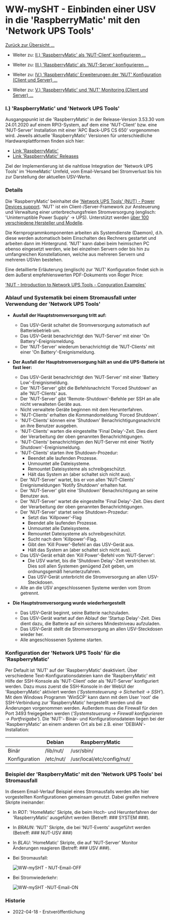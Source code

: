 # WW-mySHT - Einbinden einer USV in die 'RaspberryMatic' mit den 'Network UPS Tools'

[Zurück zur Übersicht ...](../README.md)

- Weiter zu: [II.) 'RaspberryMatic' als 'NUT-Client' konfigurieren ...](./RM-NUT_Client.md)

- Weiter zu: [III.) 'RaspberryMatic' als 'NUT-Server' konfigurieren ...](./RM-NUT_Server.md)

- Weiter zu: [IV.) 'RaspberryMatic' Erweiterungen der 'NUT' Konfiguration (Client und Server) ...](./RM-NUT_Xtend.md)

- Weiter zu: [V.) 'RaspberryMatic' und 'NUT' Monitoring (Client und Server) ...](./RM-NUT_HM-Mon.md)

### I.) 'RaspberryMatic' und 'Network UPS Tools'
Ausgangspunkt ist die 'RaspberryMatic' in der Release-Version 3.53.30 vom 24.01.2020 auf einem RPI3-System, auf dem eine 'NUT-Client' bzw. eine 'NUT-Server' Installation mit einer 'APC Back-UPS CS 650' vorgenommen wird. Jeweils aktuelle 'RaspberryMatic' Versionen für unterschiedliche Hardwareplattformen finden sich hier:

- [Link 'RaspberryMatic'](https://github.com/jens-maus/RaspberryMatic/)
- [Link 'RaspberryMatic' Releases](https://github.com/jens-maus/RaspberryMatic/releases)

Ziel der Implementierung ist die nahtlose Integration der 'Network UPS Tools' im 'HomeMatic' Umfeld, vom Email-Versand bei Stromverlust bis hin zur Darstellung der aktuellen USV-Werte.

### Details
Die 'RaspberryMatic' beinhaltet die ['Network UPS Tools' (NUT) - Power Devices support](http://networkupstools.org/). 'NUT' ist ein Client-/Server-Framework zur Ansteuerung und Verwaltung einer unterbrechungsfreien Stromversorgung (englisch: 'Uninterruptible Power Supply' -> UPS). Unterstützt werden [über 100 verschiedene Hersteller und Modelle](https://networkupstools.org/stable-hcl.html).

Die Kernprogrammkomponenten arbeiten als Systemdienste (Daemon), d.h. diese werden automatisch beim Einschalten des Rechners gestartet und arbeiten dann im Hintergrund. 'NUT' kann dabei beim heimischen PC ebenso eingesetzt werden, wie bei einzelnen Servern oder bis hin zu umfangreichen Konstellationen, welche aus mehreren Servern und mehreren USVen bestehen.

Eine detaillierte Erläuterung (englisch) zur 'NUT' Konfiguration findet sich in dem äußerst empfehlenswerten PDF-Dokuments von Roger Price:

['NUT - Introduction to Network UPS Tools - Conguration Examples'](http://rogerprice.org/NUT/ConfigExamples.A5.pdf)

### Ablauf und Systematik bei einem Stromausfall unter Verwendung der 'Network UPS Tools'

- <b> Ausfall der Hauptstromversorgung tritt auf:</b>
  - Das USV-Gerät schaltet die Stromversorgung automatisch auf Batteriebetrieb um.
  - Das USV-Gerät benachrichtigt den 'NUT-Server' mit einer 'On Battery'-Ereignismeldung.
  - Der 'NUT-Server' wiederum benachrichtigt die 'NUT-Clients' mit einer 'On Battery'-Ereignismeldung.


- <b> Der Ausfall der Hauptstromversorgung hält an und die UPS-Batterie ist fast leer:</b>
  - Das USV-Gerät benachrichtigt den 'NUT-Server' mit einer 'Battery Low'-Ereignismeldung.
  - Der 'NUT-Server' gibt die Befehlsnachricht 'Forced Shutdown' an alle 'NUT-Clients' aus.
  - Der 'NUT-Server' gibt 'Remote-Shutdown'-Befehle per SSH an alle nicht verwalteten Geräte aus.
  - Nicht verwaltete Geräte beginnen mit dem Herunterfahren.
  - 'NUT-Clients' erhalten die Kommandomeldung 'Forced Shutdown'.
  - 'NUT-Clients' können eine 'Shutdown' Benachrichtigungsnachricht an ihre Benutzer ausgeben.
  - 'NUT-Clients' warten die eingestellte 'Final Delay'-Zeit. Dies dient der Verarbeitung der oben genannten Benachrichtigungen.
  - 'NUT-Clients' benachrichtigen den NUT-Server mit einer 'Notify Shutdown'-Ereignismeldung.
  - 'NUT-Clients' starten ihre Shutdown-Prozedur:
    - Beendet alle laufenden Prozesse.
    - Unmountet alle Dateisysteme.
    - Remountet Dateisysteme als schreibgeschützt.
    - Hält das System an (aber schaltet sich nicht aus).
  - Der 'NUT-Server' wartet, bis er von allen 'NUT-Clients' Ereignismeldungen 'Notify Shutdown' erhalten hat.
  - Der 'NUT-Server' gibt eine 'Shutdown' Benachrichtigung an seine Benutzer aus.
  - Der 'NUT-Server' wartet die eingestellte 'Final Delay'-Zeit. Dies dient der Verarbeitung der oben genannten Benachrichtigungen.
  - Der 'NUT-Server' startet seine Shutdown-Prozedur:
    - Setzt das 'Killpower'-Flag
    - Beendet alle laufenden Prozesse.
    - Unmountet alle Dateisysteme.
    - Remountet Dateisysteme als schreibgeschützt.
    - Sucht nach dem 'Killpower'-Flag.
    - Gibt den 'Kill Power'-Befehl an das USV-Gerät aus.
    - Hält das System an (aber schaltet sich nicht aus).
  - Das USV-Gerät erhält den 'Kill Power'-Befehl vom 'NUT-Server':
    - Die USV wartet, bis die 'Shutdown Delay'-Zeit verstrichen ist. Dies soll allen Systemen genügend Zeit geben, um ordnungsgemäß herunterzufahren.
    - Das USV-Gerät unterbricht die Stromversorgung an allen USV-Steckdosen.
  - Alle an die USV angeschlossenen Systeme werden vom Strom getrennt.


- <b>	Die Hauptstromversorgung wurde wiederhergestellt</b>
  - Das USV-Gerät beginnt, seine Batterie nachzuladen.
  - Das USV-Gerät wartet auf den Ablauf der 'Startup Delay'-Zeit. Dies dient dazu, die Batterie auf ein sicheres Mindestniveau aufzuladen.
  - Das USV-Gerät stellt die Stromversorgung an allen USV-Steckdosen wieder her.
  - Alle angeschlossenen Systeme starten.

### Konfiguration der 'Network UPS Tools' für die 'RaspberryMatic'

Per Default ist 'NUT' auf der 'RaspberryMatic' deaktiviert. Über verschiedene Text-Konfigurationsdateien kann die 'RaspberryMatic' mit Hilfe der SSH-Konsole als 'NUT-Client' oder als 'NUT-Server' konfiguriert werden. Dazu muss zuerst die SSH-Konsole in der WebUI der 'RaspberryMatic' aktiviert werden (*'Systemsteuerung -> Sicherheit -> SSH'*). Mit dem Windows Programm 'WinSCP' kann dann mit dem User 'root' die SSH-Verbindung zur 'RaspberryMatic' hergestellt werden und die Änderungen vorgenommen werden.
Außerdem muss die Firewall für den Port 3493 freigegeben werden (*'Systemsteuerung -> Firewall konfigurieren -> Portfreigabe'*).
Die 'NUT'- Binär- und Konfigurationsdateien liegen bei der 'RaspberryMatic' an einem anderen Ort als bei z.B. einer 'DEBIAN'-Installation:

  | | Debian | RaspberryMatic |
  | --- | --- | --- |
  | Binär |	/lib/nut/ | /usr/sbin/ |
  | Konfiguration | /etc/nut/ | /usr/local/etc/config/nut/ |

### Beispiel der 'RaspberryMatic' mit den 'Network UPS Tools' bei Stromausfall

In diesem Email-Verlauf Beispiel eines Stromausfalls werden alle hier vorgestellten Konfigurationen gemeinsam genutzt. Dabei greifen mehrere Skripte ineinander:

  - In *ROT*: 'HomeMatic' Skripte, die beim Hoch- und Herunterfahren der 'RaspberryMatic' ausgeführt werden (Betreff: ### SYSTEM ###).
  - In *BRAUN*: 'NUT' Skripte, die bei 'NUT-Events' ausgeführt werden (Betreff: ### NUT-USV ###)
  - In *BLAU*: 'HomeMatic' Skripte, die auf 'NUT-Server' Monitor Änderungen reagieren (Betreff: ### USV ###).

- Bei Stromausfall:

  ![WW-mySHT - NUT-Email-OFF](./img/nut_email_demo_1.jpg)

- Bei Stromwiederkehr:

  ![WW-mySHT -NUT-Email-ON](./img/nut_email_demo_2.jpg)

### Historie
- 2022-04-18 - Erstveröffentlichung
